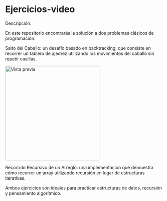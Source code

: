 # Ejercicios-video
Descripción:

En este repositorio encontrarás la solución a dos problemas clásicos de programación:

Salto del Caballo: un desafío basado en backtracking, que consiste en recorrer un tablero de ajedrez utilizando los movimientos del caballo sin repetir casillas.

<img src="https://i.pinimg.com/736x/e3/27/9a/e3279a7d95546bc701106cbf13e02625.jpg" alt="Vista previa" width="300"/>

Recorrido Recursivo de un Arreglo: una implementación que demuestra cómo recorrer un array utilizando recursión en lugar de estructuras iterativas.

Ambos ejercicios son ideales para practicar estructuras de datos, recursión y pensamiento algorítmico.
